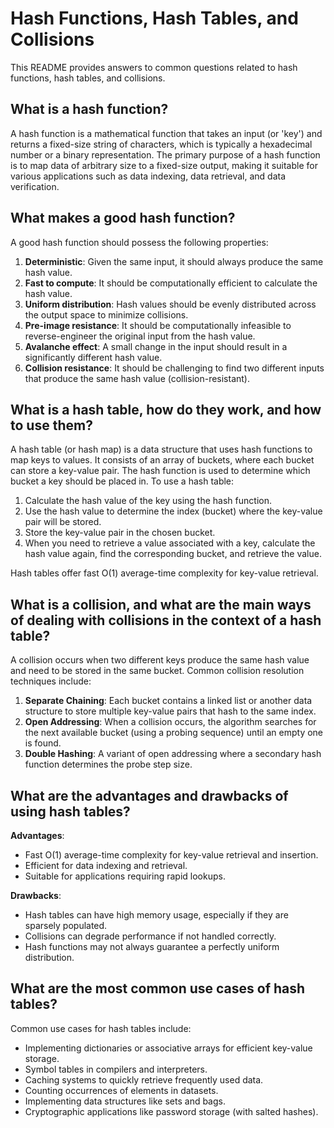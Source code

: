 # Hash Functions, Hash Tables, and Collisions

This README provides answers to common questions related to hash functions, hash tables, and collisions.

## What is a hash function?

A hash function is a mathematical function that takes an input (or 'key') and returns a fixed-size string of characters, which is typically a hexadecimal number or a binary representation. The primary purpose of a hash function is to map data of arbitrary size to a fixed-size output, making it suitable for various applications such as data indexing, data retrieval, and data verification.

## What makes a good hash function?

A good hash function should possess the following properties:

1. **Deterministic**: Given the same input, it should always produce the same hash value.
2. **Fast to compute**: It should be computationally efficient to calculate the hash value.
3. **Uniform distribution**: Hash values should be evenly distributed across the output space to minimize collisions.
4. **Pre-image resistance**: It should be computationally infeasible to reverse-engineer the original input from the hash value.
5. **Avalanche effect**: A small change in the input should result in a significantly different hash value.
6. **Collision resistance**: It should be challenging to find two different inputs that produce the same hash value (collision-resistant).

## What is a hash table, how do they work, and how to use them?

A hash table (or hash map) is a data structure that uses hash functions to map keys to values. It consists of an array of buckets, where each bucket can store a key-value pair. The hash function is used to determine which bucket a key should be placed in. To use a hash table:

1. Calculate the hash value of the key using the hash function.
2. Use the hash value to determine the index (bucket) where the key-value pair will be stored.
3. Store the key-value pair in the chosen bucket.
4. When you need to retrieve a value associated with a key, calculate the hash value again, find the corresponding bucket, and retrieve the value.

Hash tables offer fast O(1) average-time complexity for key-value retrieval.

## What is a collision, and what are the main ways of dealing with collisions in the context of a hash table?

A collision occurs when two different keys produce the same hash value and need to be stored in the same bucket. Common collision resolution techniques include:

1. **Separate Chaining**: Each bucket contains a linked list or another data structure to store multiple key-value pairs that hash to the same index.
2. **Open Addressing**: When a collision occurs, the algorithm searches for the next available bucket (using a probing sequence) until an empty one is found.
3. **Double Hashing**: A variant of open addressing where a secondary hash function determines the probe step size.

## What are the advantages and drawbacks of using hash tables?

**Advantages**:
- Fast O(1) average-time complexity for key-value retrieval and insertion.
- Efficient for data indexing and retrieval.
- Suitable for applications requiring rapid lookups.

**Drawbacks**:
- Hash tables can have high memory usage, especially if they are sparsely populated.
- Collisions can degrade performance if not handled correctly.
- Hash functions may not always guarantee a perfectly uniform distribution.

## What are the most common use cases of hash tables?

Common use cases for hash tables include:
- Implementing dictionaries or associative arrays for efficient key-value storage.
- Symbol tables in compilers and interpreters.
- Caching systems to quickly retrieve frequently used data.
- Counting occurrences of elements in datasets.
- Implementing data structures like sets and bags.
- Cryptographic applications like password storage (with salted hashes).

